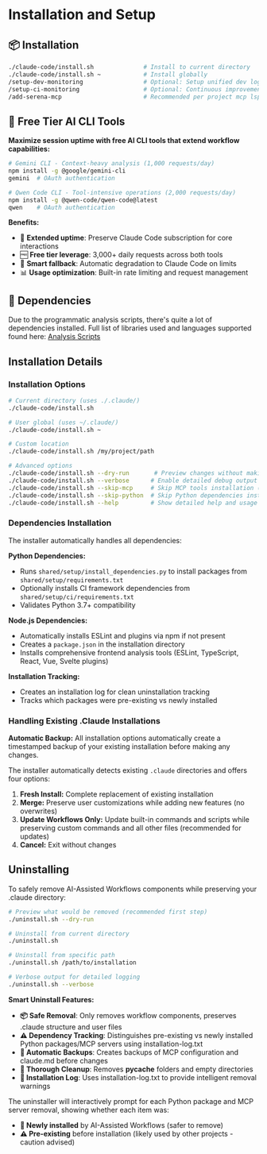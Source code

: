 # Installation and Setup

## 📦 Installation

```bash
./claude-code/install.sh              # Install to current directory
./claude-code/install.sh ~            # Install globally
/setup-dev-monitoring                 # Optional: Setup unified dev logging
/setup-ci-monitoring                  # Optional: Continuous improvement monitoring with duplicate detection
/add-serena-mcp                       # Recommended per project mcp lsp tool
```

## 🤖 Free Tier AI CLI Tools

**Maximize session uptime with free AI CLI tools that extend workflow capabilities:**

```bash
# Gemini CLI - Context-heavy analysis (1,000 requests/day)
npm install -g @google/gemini-cli
gemini  # OAuth authentication

# Qwen Code CLI - Tool-intensive operations (2,000 requests/day)
npm install -g @qwen-code/qwen-code@latest
qwen    # OAuth authentication
```

**Benefits:**

- 🔋 **Extended uptime**: Preserve Claude Code subscription for core interactions
- 🆓 **Free tier leverage**: 3,000+ daily requests across both tools
- 🔄 **Smart fallback**: Automatic degradation to Claude Code on limits
- 📊 **Usage optimization**: Built-in rate limiting and request management

## 🔧 Dependencies

Due to the programmatic analysis scripts, there's quite a lot of dependencies installed.
Full list of libraries used and languages supported found here: [Analysis Scripts](analysis-scripts.md)

## Installation Details

### Installation Options

```bash
# Current directory (uses ./.claude/)
./claude-code/install.sh

# User global (uses ~/.claude/)
./claude-code/install.sh ~

# Custom location
./claude-code/install.sh /my/project/path

# Advanced options
./claude-code/install.sh --dry-run       # Preview changes without making modifications
./claude-code/install.sh --verbose      # Enable detailed debug output
./claude-code/install.sh --skip-mcp     # Skip MCP tools installation (Python scripts only)
./claude-code/install.sh --skip-python  # Skip Python dependencies installation
./claude-code/install.sh --help         # Show detailed help and usage information
```

### Dependencies Installation

The installer automatically handles all dependencies:

**Python Dependencies:**
- Runs `shared/setup/install_dependencies.py` to install packages from `shared/setup/requirements.txt`
- Optionally installs CI framework dependencies from `shared/setup/ci/requirements.txt`
- Validates Python 3.7+ compatibility

**Node.js Dependencies:**
- Automatically installs ESLint and plugins via npm if not present
- Creates a `package.json` in the installation directory
- Installs comprehensive frontend analysis tools (ESLint, TypeScript, React, Vue, Svelte plugins)

**Installation Tracking:**
- Creates an installation log for clean uninstallation tracking
- Tracks which packages were pre-existing vs newly installed

### Handling Existing .Claude Installations

**Automatic Backup:** All installation options automatically create a timestamped backup of your existing installation before making any changes.

The installer automatically detects existing `.claude` directories and offers four options:

1. **Fresh Install:** Complete replacement of existing installation
2. **Merge:** Preserve user customizations while adding new features (no overwrites)
3. **Update Workflows Only:** Update built-in commands and scripts while preserving custom commands and all other files (recommended for updates)
4. **Cancel:** Exit without changes

## Uninstalling

To safely remove AI-Assisted Workflows components while preserving your .claude directory:

```bash
# Preview what would be removed (recommended first step)
./uninstall.sh --dry-run

# Uninstall from current directory
./uninstall.sh

# Uninstall from specific path
./uninstall.sh /path/to/installation

# Verbose output for detailed logging
./uninstall.sh --verbose
```

**Smart Uninstall Features:**

- **📦 Safe Removal**: Only removes workflow components, preserves .claude structure and user files
- **⚠️ Dependency Tracking**: Distinguishes pre-existing vs newly installed Python packages/MCP servers using installation-log.txt
- **💾 Automatic Backups**: Creates backups of MCP configuration and claude.md before changes
- **🧹 Thorough Cleanup**: Removes **pycache** folders and empty directories
- **📝 Installation Log**: Uses installation-log.txt to provide intelligent removal warnings

The uninstaller will interactively prompt for each Python package and MCP server removal, showing whether each item was:

- **🔧 Newly installed** by AI-Assisted Workflows (safer to remove)
- **⚠️ Pre-existing** before installation (likely used by other projects - caution advised)
